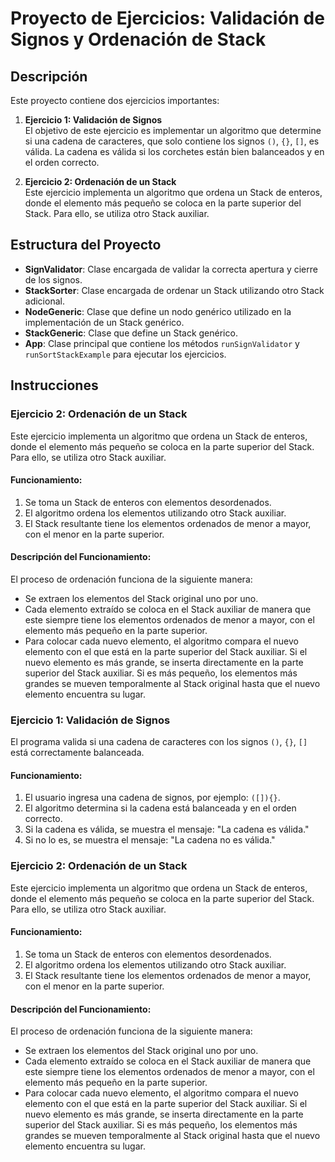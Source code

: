 # Proyecto de Ejercicios: Validación de Signos y Ordenación de Stack

## Descripción
Este proyecto contiene dos ejercicios importantes:

1. **Ejercicio 1: Validación de Signos**  
   El objetivo de este ejercicio es implementar un algoritmo que determine si una cadena de caracteres, que solo contiene los signos `()`, `{}`, `[]`, es válida. La cadena es válida si los corchetes están bien balanceados y en el orden correcto.

2. **Ejercicio 2: Ordenación de un Stack**  
   Este ejercicio implementa un algoritmo que ordena un Stack de enteros, donde el elemento más pequeño se coloca en la parte superior del Stack. Para ello, se utiliza otro Stack auxiliar.

## Estructura del Proyecto

- **SignValidator**: Clase encargada de validar la correcta apertura y cierre de los signos.
- **StackSorter**: Clase encargada de ordenar un Stack utilizando otro Stack adicional.
- **NodeGeneric**: Clase que define un nodo genérico utilizado en la implementación de un Stack genérico.
- **StackGeneric**: Clase que define un Stack genérico.
- **App**: Clase principal que contiene los métodos `runSignValidator` y `runSortStackExample` para ejecutar los ejercicios.

## Instrucciones

### Ejercicio 2: Ordenación de un Stack

Este ejercicio implementa un algoritmo que ordena un Stack de enteros, donde el elemento más pequeño se coloca en la parte superior del Stack. Para ello, se utiliza otro Stack auxiliar.

#### Funcionamiento:
1. Se toma un Stack de enteros con elementos desordenados.
2. El algoritmo ordena los elementos utilizando otro Stack auxiliar.
3. El Stack resultante tiene los elementos ordenados de menor a mayor, con el menor en la parte superior.

#### Descripción del Funcionamiento:
El proceso de ordenación funciona de la siguiente manera:

- Se extraen los elementos del Stack original uno por uno.
- Cada elemento extraído se coloca en el Stack auxiliar de manera que este siempre tiene los elementos ordenados de menor a mayor, con el elemento más pequeño en la parte superior.
- Para colocar cada nuevo elemento, el algoritmo compara el nuevo elemento con el que está en la parte superior del Stack auxiliar. Si el nuevo elemento es más grande, se inserta directamente en la parte superior del Stack auxiliar. Si es más pequeño, los elementos más grandes se mueven temporalmente al Stack original hasta que el nuevo elemento encuentra su lugar.

### Ejercicio 1: Validación de Signos

El programa valida si una cadena de caracteres con los signos `()`, `{}`, `[]` está correctamente balanceada.

#### Funcionamiento:
1. El usuario ingresa una cadena de signos, por ejemplo: `([]){}`.
2. El algoritmo determina si la cadena está balanceada y en el orden correcto.
3. Si la cadena es válida, se muestra el mensaje: "La cadena es válida."
4. Si no lo es, se muestra el mensaje: "La cadena no es válida."

### Ejercicio 2: Ordenación de un Stack

Este ejercicio implementa un algoritmo que ordena un Stack de enteros, donde el elemento más pequeño se coloca en la parte superior del Stack. Para ello, se utiliza otro Stack auxiliar.

#### Funcionamiento:
1. Se toma un Stack de enteros con elementos desordenados.
2. El algoritmo ordena los elementos utilizando otro Stack auxiliar.
3. El Stack resultante tiene los elementos ordenados de menor a mayor, con el menor en la parte superior.

#### Descripción del Funcionamiento:
El proceso de ordenación funciona de la siguiente manera:

- Se extraen los elementos del Stack original uno por uno.
- Cada elemento extraído se coloca en el Stack auxiliar de manera que este siempre tiene los elementos ordenados de menor a mayor, con el elemento más pequeño en la parte superior.
- Para colocar cada nuevo elemento, el algoritmo compara el nuevo elemento con el que está en la parte superior del Stack auxiliar. Si el nuevo elemento es más grande, se inserta directamente en la parte superior del Stack auxiliar. Si es más pequeño, los elementos más grandes se mueven temporalmente al Stack original hasta que el nuevo elemento encuentra su lugar.
